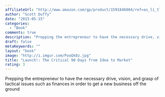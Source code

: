 ```yaml
---
affiliateUrl: "http://www.amazon.com/gp/product/1591846064/ref=as_li_tl?ie=UTF8&camp=1789&creative=390957&creativeASIN=1591846064&linkCode=as2&tag=jaktre-20&linkId=NKY2XWCAKW3KPASW"
author: "Scott Duffy"
date: "2015-05-15"
categories:
  - "Book"
comments: true
description: "Prepping the entrepreneur to have the necessary drive, vision, and grasp of tactical issues such as finances in order to get a new business off the gr"
draft: false
metaKeywords: ""
layout: "book"
image: "http://i.imgur.com/PooQk8z.jpg"
title: "Launch!: The Critical 90 Days from Idea to Market"
rating: 3
---
```


Prepping the entrepreneur to have the necessary drive, vision, and grasp of tactical issues such as finances in order to get a new business off the ground
